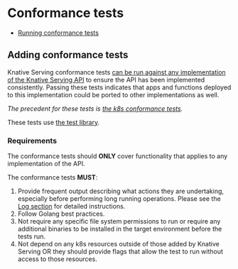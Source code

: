 # Conformance tests

- [Running conformance tests](../README.md#running-conformance-tests)

## Adding conformance tests

Knative Serving conformance tests [can be run against any implementation
of the Knative Serving API](#requirements) to ensure the API has been implemented consistently.
Passing these tests indicates that apps and functions deployed to
this implementation could be ported to other implementations as well.

_The precedent for these tests is [the k8s conformance tests](https://github.com/cncf/k8s-conformance)._

These tests use [the test library](../adding_tests.md#test-library).

### Requirements

The conformance tests should **ONLY** cover functionality that applies to any implementation of the API.

The conformance tests **MUST**:

1. Provide frequent output describing what actions they are undertaking, especially before performing long running operations. Please see the [Log section](../adding_tests.md#output-log) for detailed instructions.
2. Follow Golang best practices.
3. Not require any specific file system permissions to run or require any additional binaries to be installed in the target environment before the tests run.
4. Not depend on any k8s resources outside of those added by Knative Serving OR they should provide flags that allow the test to run without access to those resources.
